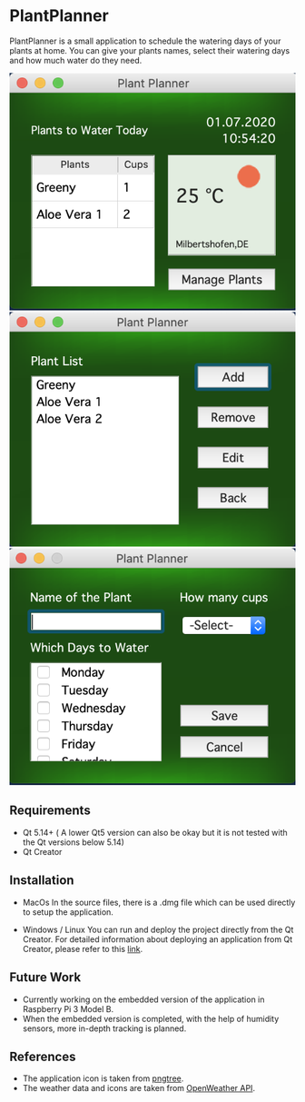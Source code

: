 # PlantPlanner

PlantPlanner is a small application to schedule the watering days of your plants at home. You can give your plants names, select their watering days and how much water do they need. 

<img src="images/main_screen.png">
<img src="images/plantlist_screen.png">
<img src="images/edit_screen.png">

## Requirements

- Qt 5.14+ ( A lower Qt5 version can also be okay but it is not tested with the Qt versions below 5.14)
- Qt Creator

## Installation 

- MacOs
  In the source files, there is a .dmg file which can be used directly to setup the application.

- Windows / Linux
  You can run and deploy the project directly from the Qt Creator. For detailed information about deploying an application from Qt Creator, please refer to this [link](https://doc.qt.io/qt-5/deployment.html).

## Future Work

- Currently working on the embedded version of the application in Raspberry Pi 3 Model B.
- When the embedded version is completed, with the help of humidity sensors, more in-depth tracking is planned.

## References

- The application icon is taken from [pngtree](https://pngtree.com/freepng/vector-leaf-icon_4147183.html).
- The weather data and icons are taken from [OpenWeather API](https://openweathermap.org).
